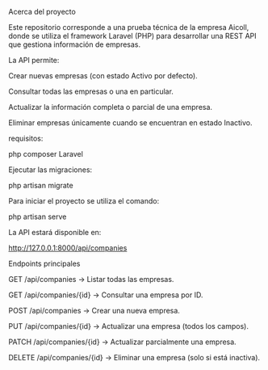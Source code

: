 Acerca del proyecto

Este repositorio corresponde a una prueba técnica de la empresa Aicoll, donde se utiliza el framework Laravel (PHP) para desarrollar una REST API que gestiona información de empresas.

La API permite:

Crear nuevas empresas (con estado Activo por defecto).

Consultar todas las empresas o una en particular.

Actualizar la información completa o parcial de una empresa.

Eliminar empresas únicamente cuando se encuentran en estado Inactivo.


requisitos:

php
composer
Laravel

Ejecutar las migraciones:

php artisan migrate

Para iniciar el proyecto se utiliza el comando:

php artisan serve

La API estará disponible en:

http://127.0.0.1:8000/api/companies

Endpoints principales

GET /api/companies → Listar todas las empresas.

GET /api/companies/{id} → Consultar una empresa por ID.

POST /api/companies → Crear una nueva empresa.

PUT /api/companies/{id} → Actualizar una empresa (todos los campos).

PATCH /api/companies/{id} → Actualizar parcialmente una empresa.

DELETE /api/companies/{id} → Eliminar una empresa (solo si está inactiva).


